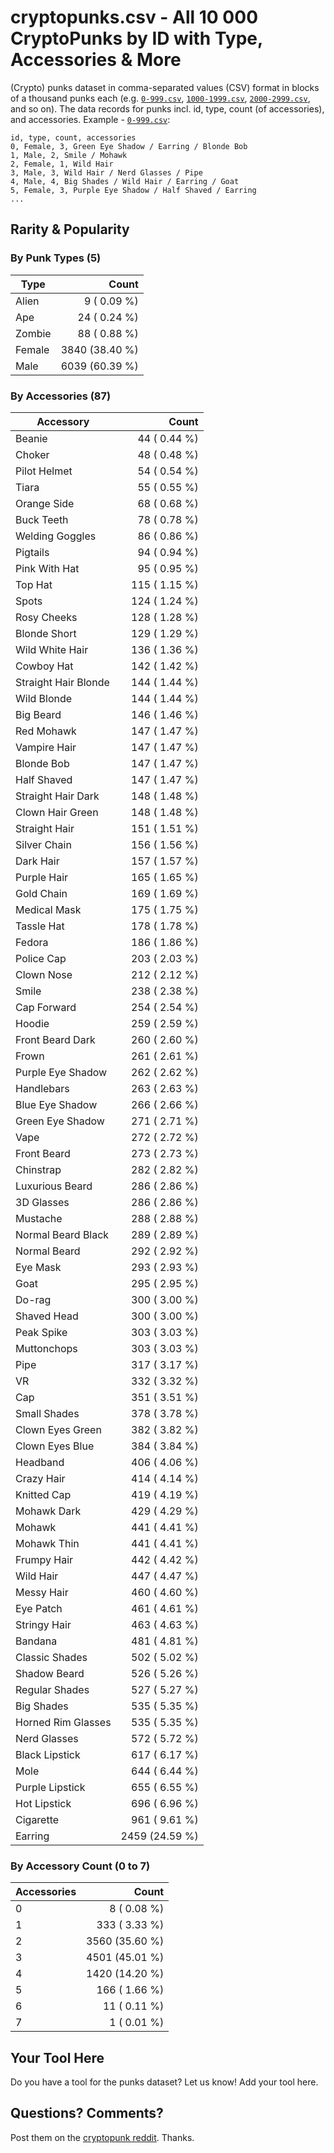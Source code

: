 # cryptopunks.csv - All 10 000 CryptoPunks by ID with Type, Accessories & More


(Crypto) punks dataset in comma-separated values (CSV) format
in blocks of a thousand punks each
(e.g.
[`0-999.csv`](0-999.csv),
[`1000-1999.csv`](1000-1999.csv),
[`2000-2999.csv`](2000-2999.csv), and so on).
The data records for punks
incl. id, type, count (of accessories), and accessories.
Example - [`0-999.csv`](0-999.csv):

```
id, type, count, accessories
0, Female, 3, Green Eye Shadow / Earring / Blonde Bob
1, Male, 2, Smile / Mohawk
2, Female, 1, Wild Hair
3, Male, 3, Wild Hair / Nerd Glasses / Pipe
4, Male, 4, Big Shades / Wild Hair / Earring / Goat
5, Female, 3, Purple Eye Shadow / Half Shaved / Earring
...
```


## Rarity & Popularity

### By Punk Types  (5)


| Type         | Count           |
|--------------|----------------:|
| Alien        |    9  ( 0.09 %) |
| Ape          |   24  ( 0.24 %) |
| Zombie       |   88  ( 0.88 %) |
| Female       | 3840  (38.40 %) |
| Male         | 6039  (60.39 %) |



### By Accessories (87)

| Accessory            | Count           |
| ---------------------|----------------:|
| Beanie               |   44  ( 0.44 %) |
| Choker               |   48  ( 0.48 %) |
| Pilot Helmet         |   54  ( 0.54 %) |
| Tiara                |   55  ( 0.55 %) |
| Orange Side          |   68  ( 0.68 %) |
| Buck Teeth           |   78  ( 0.78 %) |
| Welding Goggles      |   86  ( 0.86 %) |
| Pigtails             |   94  ( 0.94 %) |
| Pink With Hat        |   95  ( 0.95 %) |
| Top Hat              |  115  ( 1.15 %) |
| Spots                |  124  ( 1.24 %) |
| Rosy Cheeks          |  128  ( 1.28 %) |
| Blonde Short         |  129  ( 1.29 %) |
| Wild White Hair      |  136  ( 1.36 %) |
| Cowboy Hat           |  142  ( 1.42 %) |
| Straight Hair Blonde |  144  ( 1.44 %) |
| Wild Blonde          |  144  ( 1.44 %) |
| Big Beard            |  146  ( 1.46 %) |
| Red Mohawk           |  147  ( 1.47 %) |
| Vampire Hair         |  147  ( 1.47 %) |
| Blonde Bob           |  147  ( 1.47 %) |
| Half Shaved          |  147  ( 1.47 %) |
| Straight Hair Dark   |  148  ( 1.48 %) |
| Clown Hair Green     |  148  ( 1.48 %) |
| Straight Hair        |  151  ( 1.51 %) |
| Silver Chain         |  156  ( 1.56 %) |
| Dark Hair            |  157  ( 1.57 %) |
| Purple Hair          |  165  ( 1.65 %) |
| Gold Chain           |  169  ( 1.69 %) |
| Medical Mask         |  175  ( 1.75 %) |
| Tassle Hat           |  178  ( 1.78 %) |
| Fedora               |  186  ( 1.86 %) |
| Police Cap           |  203  ( 2.03 %) |
| Clown Nose           |  212  ( 2.12 %) |
| Smile                |  238  ( 2.38 %) |
| Cap Forward          |  254  ( 2.54 %) |
| Hoodie               |  259  ( 2.59 %) |
| Front Beard Dark     |  260  ( 2.60 %) |
| Frown                |  261  ( 2.61 %) |
| Purple Eye Shadow    |  262  ( 2.62 %) |
| Handlebars           |  263  ( 2.63 %) |
| Blue Eye Shadow      |  266  ( 2.66 %) |
| Green Eye Shadow     |  271  ( 2.71 %) |
| Vape                 |  272  ( 2.72 %) |
| Front Beard          |  273  ( 2.73 %) |
| Chinstrap            |  282  ( 2.82 %) |
| Luxurious Beard      |  286  ( 2.86 %) |
| 3D Glasses           |  286  ( 2.86 %) |
| Mustache             |  288  ( 2.88 %) |
| Normal Beard Black   |  289  ( 2.89 %) |
| Normal Beard         |  292  ( 2.92 %) |
| Eye Mask             |  293  ( 2.93 %) |
| Goat                 |  295  ( 2.95 %) |
| Do-rag               |  300  ( 3.00 %) |
| Shaved Head          |  300  ( 3.00 %) |
| Peak Spike           |  303  ( 3.03 %) |
| Muttonchops          |  303  ( 3.03 %) |
| Pipe                 |  317  ( 3.17 %) |
| VR                   |  332  ( 3.32 %) |
| Cap                  |  351  ( 3.51 %) |
| Small Shades         |  378  ( 3.78 %) |
| Clown Eyes Green     |  382  ( 3.82 %) |
| Clown Eyes Blue      |  384  ( 3.84 %) |
| Headband             |  406  ( 4.06 %) |
| Crazy Hair           |  414  ( 4.14 %) |
| Knitted Cap          |  419  ( 4.19 %) |
| Mohawk Dark          |  429  ( 4.29 %) |
| Mohawk               |  441  ( 4.41 %) |
| Mohawk Thin          |  441  ( 4.41 %) |
| Frumpy Hair          |  442  ( 4.42 %) |
| Wild Hair            |  447  ( 4.47 %) |
| Messy Hair           |  460  ( 4.60 %) |
| Eye Patch            |  461  ( 4.61 %) |
| Stringy Hair         |  463  ( 4.63 %) |
| Bandana              |  481  ( 4.81 %) |
| Classic Shades       |  502  ( 5.02 %) |
| Shadow Beard         |  526  ( 5.26 %) |
| Regular Shades       |  527  ( 5.27 %) |
| Big Shades           |  535  ( 5.35 %) |
| Horned Rim Glasses   |  535  ( 5.35 %) |
| Nerd Glasses         |  572  ( 5.72 %) |
| Black Lipstick       |  617  ( 6.17 %) |
| Mole                 |  644  ( 6.44 %) |
| Purple Lipstick      |  655  ( 6.55 %) |
| Hot Lipstick         |  696  ( 6.96 %) |
| Cigarette            |  961  ( 9.61 %) |
| Earring              | 2459  (24.59 %) |



### By Accessory Count (0 to 7)

| Accessories  | Count           |
|--------------|----------------:|
| 0            |    8  ( 0.08 %) |
| 1            |  333  ( 3.33 %) |
| 2            | 3560  (35.60 %) |
| 3            | 4501  (45.01 %) |
| 4            | 1420  (14.20 %) |
| 5            |  166  ( 1.66 %) |
| 6            |   11  ( 0.11 %) |
| 7            |    1  ( 0.01 %) |





## Your Tool Here

Do you have a tool for the punks dataset? Let us know! Add your tool here.




## Questions? Comments?

Post them on the [cryptopunk reddit](https://www.reddit.com/r/cryptopunk). Thanks.

